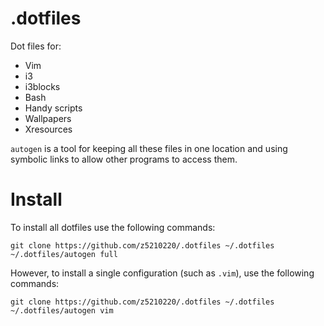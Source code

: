 # .dotfiles

Dot files for:
- Vim
- i3
- i3blocks
- Bash
- Handy scripts
- Wallpapers
- Xresources

`autogen` is a tool for keeping all these files in one location
and using symbolic links to allow other programs to access them.

# Install

To install all dotfiles use the following commands:

```{sh}
git clone https://github.com/z5210220/.dotfiles ~/.dotfiles
~/.dotfiles/autogen full
```

However, to install a single configuration (such as `.vim`), use
the following commands:

```{sh}
git clone https://github.com/z5210220/.dotfiles ~/.dotfiles
~/.dotfiles/autogen vim
```
